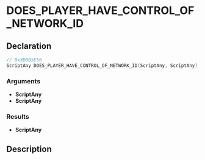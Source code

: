 # DOES_PLAYER_HAVE_CONTROL_OF_NETWORK_ID

## Declaration
```cpp
// 0x3D0B5E56
ScriptAny DOES_PLAYER_HAVE_CONTROL_OF_NETWORK_ID(ScriptAny, ScriptAny);
```

### Arguments
- **ScriptAny**
- **ScriptAny**

### Results
- **ScriptAny**

## Description
